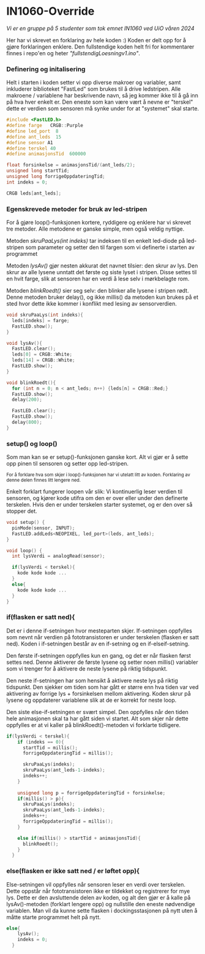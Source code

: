 # IN1060-Override
_Vi er en gruppe på 5 studenter som tok emnet IN1060 ved UiO våren 2024_

Her har vi skrevet en forklaring av hele koden :) Koden er delt opp for å gjøre forklaringen enklere. Den fullstendige koden helt fri for kommentarer finnes i repo'en og heter _"fullstendigLoesningv1.ino"_.

### Definering og initalisering 
Helt i starten i koden setter vi opp diverse makroer og variabler, samt inkluderer biblioteket "FastLed" som brukes til å drive ledstripen. Alle makroene / variablene har beskrivende navn, så jeg kommer ikke til å gå inn på hva hver enkelt er. Den eneste som kan være vært å nevne er "terskel" dette er verdien som sensoren må synke under for at "systemet" skal starte.
```c++
#include <FastLED.h>
#define farge   CRGB::Purple
#define led_port  8
#define ant_leds  15
#define sensor A1
#define terskel 40
#define animasjonsTid  600000

float forsinkelse = animasjonsTid/(ant_leds/2);
unsigned long startTid;
unsigned long forrigeOppdateringTid;
int indeks = 0;

CRGB leds[ant_leds];
```
### Egenskrevede metoder for bruk av led-stripen
For å gjøre loop()-funksjonen kortere, ryddigere og enklere har vi skrevet tre metoder. Alle metodene er ganske simple, men også veldig nyttige.

Metoden _skruPaaLys(int indeks)_ tar indeksen til en enkelt led-diode på led-stripen som parameter og setter den til fargen som vi definerte i starten av programmet

Metoden _lysAv()_ gjør nesten akkurat det navnet tilsier: den skrur av lys. Den skrur av alle lysene unntatt det første og siste lyset i stripen. Disse settes til en hvit farge, slik at sensoren har en verdi å lese selv i mørkbelagte rom.  

Metoden _blinkRoedt()_ sier seg selv: den blinker alle lysene i stripen rødt. Denne metoden bruker delay(), og ikke millis() da metoden kun brukes på et sted hvor dette ikke kommer i konflikt med lesing av sensorverdien.
```c++
void skruPaaLys(int indeks){
  leds[indeks] = farge;
  FastLED.show();
}

void lysAv(){
  FastLED.clear();
  leds[0] = CRGB::White;
  leds[14] = CRGB::White;
  FastLED.show();
}

void blinkRoedt(){
  for (int n = 0; n < ant_leds; n++) {leds[n] = CRGB::Red;}
  FastLED.show();
  delay(200);

  FastLED.clear();
  FastLED.show();
  delay(800);
}

```
### setup() og loop()
Som man kan se er setup()-funksjonen ganske kort. Alt vi gjør er å sette opp pinen til sensoren og setter opp led-stripen.

<sub>For å forklare hva som skjer i loop()-funksjonen har vi utelatt litt av koden. Forklaring av denne delen finnes litt lengere ned. </sub>

Enkelt forklart fungerer loopen vår slik: Vi kontinuerlig leser verdien til sensoren, og kjører kode utifra om den er over eller under den definerte terskelen. Hvis den er under terskelen starter systemet, og er den over så stopper det. 
```c++
void setup() {
  pinMode(sensor, INPUT);
  FastLED.addLeds<NEOPIXEL, led_port>(leds, ant_leds); 
}

void loop() {
  int lysVerdi = analogRead(sensor);

  if(lysVerdi < terskel){
    kode kode kode ... 
  }
  else{
    kode kode kode ...
  }
}
```
### if(flasken er satt ned){
Det er i denne if-setningen hvor mesteparten skjer. If-setningen oppfylles som nevnt når verdien på fototransistoren er under terskelen (flasken er satt ned). Koden i if-setningen består av en if-setning og en if-elseif-setning. 

Den første if-setningen oppfylles kun en gang, og det er når flasken først settes ned. Denne aktiverer de første lysene og setter noen millis() variabler som vi trenger for å aktivere de neste lysene på riktig tidspunkt.

Den neste if-setningen har som hensikt å aktivere neste lys på riktig tidspunkt. Den sjekker om tiden som har gått er større enn hva tiden var ved aktivering av forrige lys + forsinkelsen mellom aktivering. Koden skrur på lysene og oppdaterer variablene slik at de er korrekt for neste loop.

Den siste else-if-setningen er svært simpel. Den oppfylles når den tiden hele animasjonen skal ta har gått siden vi startet. Alt som skjer når dette oppfylles er at vi kaller på blinkRoedt()-metoden vi forklarte tidligere. 

```c++
if(lysVerdi < terskel){
    if (indeks == 0){       
      startTid = millis();
      forrigeOppdateringTid = millis();

      skruPaaLys(indeks);
      skruPaaLys(ant_leds-1-indeks);
      indeks++;
    }
    
    unsigned long p = forrigeOppdateringTid + forsinkelse;
    if(millis() > p){        
      skruPaaLys(indeks);
      skruPaaLys(ant_leds-1-indeks);
      indeks++;
      forrigeOppdateringTid = millis();
    }

    else if(millis() > startTid + animasjonsTid){     
      blinkRoedt();
    }
  }
```

### else(flasken er ikke satt ned / er løftet opp){
Else-setningen vil oppfylles når sensoren leser en verdi over terskelen. Dette oppstår når fototransistoren ikke er tildekket og registrerer for mye lys. Dette er den avsluttende delen av koden, og alt den gjør er å kalle på lysAv()-metoden (forklart lengere opp) og nullstille den eneste nødvendige variablen. Man vil da kunne sette flasken i dockingsstasjonen på nytt uten å måtte starte programmet helt på nytt. 
```c++
else{
    lysAv();
    indeks = 0;
  }
```
